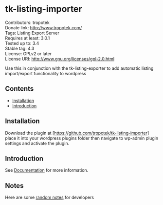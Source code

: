 # tk-listing-importer  
Contributors: tropotek  
Donate link: http://www.tropotek.com/  
Tags: Listing Export Server  
Requires at least: 3.0.1  
Tested up to: 3.4  
Stable tag: 4.3  
License: GPLv2 or later  
License URI: http://www.gnu.org/licenses/gpl-2.0.html  
  
  
Use this in conjunction with the tk-listing-exporter to add automatic listing import/export
functionality to wordpress

## Contents

- [Installation](#installation)
- [Introduction](#introduction)


## Installation

Download the plugin at [https://github.com/tropotek/tk-listing-importer]
place it into your wordpress plugins folder then navigate to wp-admin 
plugin settings and activate the plugin.

## Introduction

 See [Documentation](docs/tk-listing-exporter-importer.pdf) for more information.


## Notes

 Here are some [random notes](docs/notes.md) for developers
